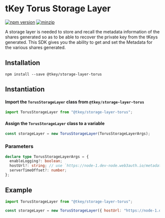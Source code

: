 # tKey Torus Storage Layer

[![npm version](https://img.shields.io/npm/v/@tkey/storage-layer-torus?label=%22%22)](https://www.npmjs.com/package/@tkey/storage-layer-torus/v/latest) [![minzip](https://img.shields.io/bundlephobia/minzip/@tkey/storage-layer-torus?label=%22%22)](https://bundlephobia.com/result?p=@tkey/storage-layer-torus@latest)

A storage layer is needed to store and recall the metadata information of the shares generated so as to be able to recover the private key from the
tKeys generated. This SDK gives you the ability to get and set the Metadata for the various shares generated.

## Installation

```shell
npm install --save @tkey/storage-layer-torus
```

## Instantiation

#### Import the `TorusStorageLayer` class from `@tkey/storage-layer-torus`

```javascript
import TorusStorageLayer from "@tkey/storage-layer-torus";
```

#### Assign the `TorusStorageLayer` class to a variable

```javascript
const storageLayer = new TorusStorageLayer(TorusStorageLayerArgs);
```

### Parameters

```ts
declare type TorusStorageLayerArgs = {
  enableLogging?: boolean;
  hostUrl?: string; // use `https://node-1.dev-node.web3auth.io/metadata` for connecting to the Torus Metadata Server
  serverTimeOffset?: number;
};
```

## Example

```js
import TorusStorageLayer from "@tkey/storage-layer-torus";

const storageLayer = new TorusStorageLayer({ hostUrl: "https://node-1.dev-node.web3auth.io/metadata" });
```
